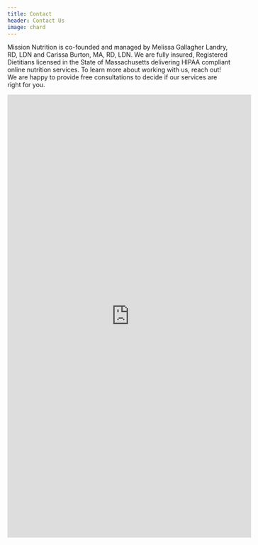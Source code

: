 ```yaml
---
title: Contact
header: Contact Us
image: chard
---
```


Mission Nutrition is co-founded and managed by Melissa Gallagher Landry, RD, LDN and Carissa Burton, MA, RD, LDN. We are fully insured, Registered Dietitians licensed in the State of Massachusetts delivering HIPAA compliant online nutrition services. To learn more about working with us, reach out! We are happy to provide free consultations to decide if our services are right for you.

<iframe src="https://docs.google.com/forms/d/1dwZvOepNPYXyctC8TL1ho5p7lVlR4DBa-ugxwm_IIPc/viewform?embedded=true" width="550" height="1000" frameborder="0" marginheight="0" marginwidth="0" scrolling="no">Loading...</iframe>
